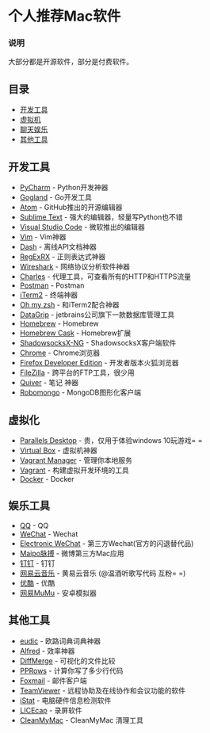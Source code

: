 # 个人推荐Mac软件

### 说明
大部分都是开源软件，部分是付费软件。

## 目录

- [开发工具](#开发工具)
- [虚拟机](#虚拟机)
- [聊天娱乐](#聊天娱乐)
- [其他工具](#其他工具)

## 开发工具
* [PyCharm](https://www.jetbrains.com/pycharm/) - Python开发神器
* [Gogland](https://www.jetbrains.com/go/) - Go开发工具
* [Atom](https://atom.io) - GitHub推出的开源编辑器
* [Sublime Text](http://www.sublimetext.com/3) - 强大的编辑器，轻量写Python也不错
* [Visual Studio Code](http://code.visualstudio.com) - 微软推出的编辑器
* [Vim](http://www.vim.org/) - Vim神器
* [Dash](https://kapeli.com/dash) - 离线API文档神器
* [RegExRX](http://www.mactechnologies.com/index.php?page=downloads#regexrx) - 正则表达式神器
* [Wireshark](https://www.wireshark.org) - 网络协议分析软件神器
* [Charles](https://www.charlesproxy.com/) - 代理工具，可查看所有的HTTP和HTTPS流量
* [Postman](https://www.getpostman.com) - Postman
* [iTerm2](http://www.iterm2.com) - 终端神器
* [Oh my zsh](http://ohmyz.sh) - 和iTerm2配合神器
* [DataGrip](http://www.jetbrains.com/datagrip/) - jetbrains公司旗下一款数据库管理工具
* [Homebrew](https://brew.sh/)  - Homebrew
* [Homebrew Cask](http://caskroom.github.io) - Homebrew扩展
* [ShadowsocksX-NG](https://github.com/qiuyuzhou/ShadowsocksX-NG) - ShadowsocksX客户端软件
* [Chrome](http://www.google.cn/chrome/browser/) - Chrome浏览器
* [Firefox Developer Edition](https://www.mozilla.org/en-US/firefox/developer/all/) - 开发者版本火狐浏览器
* [FileZilla](https://filezilla-project.org) - 跨平台的FTP工具，很少用
* [Quiver](http://happenapps.com/#quiver) - 笔记 神器
* [Robomongo](https://robomongo.org/) - MongoDB图形化客户端


## 虚拟化
* [Parallels Desktop](http://www.parallels.com/) - 贵，仅用于体验windows 10玩游戏= =
* [Virtual Box](http://www.virtualbox.org) - 虚拟机神器
* [Vagrant Manager](http://vagrantmanager.com) - 管理你本地服务
* [Vagrant](https://www.vagrantup.com) - 构建虚拟开发环境的工具
* [Docker](www.docker.com) - Docker

## 娱乐工具
* [QQ](http://im.qq.com/macqq/index.shtml) - QQ
* [WeChat](http://weixin.qq.com/cgi-bin/readtemplate?t=mac&platform=wx&lang=zh_CN) - Wechat
* [Electronic WeChat](https://github.com/geeeeeeeeek/electronic-wechat) - 第三方Wechat(官方的闪退替代品)
* [Maipo脉搏](http://weiboformac.sinaapp.com/) - 微博第三方Mac应用
* [钉钉](http://www.dingtalk.com/index-b.html#download_block) - 钉钉
* [网易云音乐](http://music.163.com/) - 黄易云音乐 (@温酒听歌写代码 互粉= =)
* [优酷](http://www.youku.com/) - 优酷
* [网易MuMu](http://mumu.163.com/) - 安卓模拟器


## 其他工具
* [eudic](http://www.eudic.net/eudic/mac_dictionary.aspx) - 欧路词典词典神器
* [Alfred](https://www.alfredapp.com/) - 效率神器
* [DiffMerge](http://sourcegear.com/diffmerge/) - 可视化的文件比较
* [PPRows](https://github.com/jkpang/PPRows) - 计算你写了多少行代码
* [Foxmail](http://www.foxmail.com/mac/) - 邮件客户端
* [TeamViewer](https://www.teamviewer.com) - 远程协助及在线协作和会议功能的软件
* [iStat](https://bjango.com/mac/istatmenus/) - 电脑硬件信息检测软件
* [LICEcap](http://www.cockos.com/licecap/) - 录屏软件
* [CleanMyMac]() - CleanMyMac 清理工具
